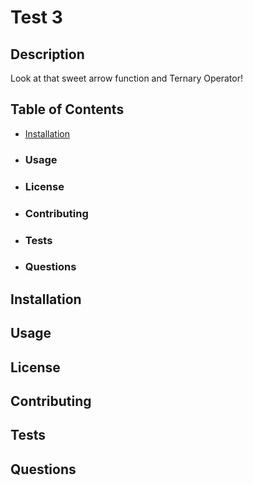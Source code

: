 
  # Test 3

  ## Description

  Look at that sweet arrow function and Ternary Operator!

  ## Table of Contents
  * [Installation](#installation)
  * ### Usage
  * ### License
  * ### Contributing
  * ### Tests
  * ### Questions

  ## Installation
  ## Usage
  ## License
  ## Contributing
  ## Tests
  ## Questions

